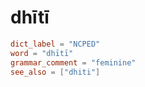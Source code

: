 # dhītī

``` toml
dict_label = "NCPED"
word = "dhītī"
grammar_comment = "feminine"
see_also = ["dhiti"]
```

